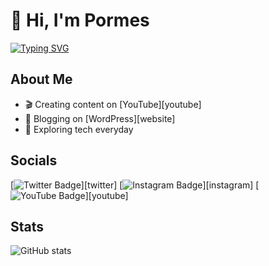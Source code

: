 # 👋 Hi, I'm Pormes  

[![Typing SVG](https://readme-typing-svg.herokuapp.com?color=36BCF7&lines=Content+Creator;Youtuber;Lifelong+Learner)](https://git.io/typing-svg)

## About Me
- 🎬 Creating content on [YouTube][youtube]  
- 📖 Blogging on [WordPress][website]  
- 🌱 Exploring tech everyday  

## Socials
[![Twitter Badge](https://img.shields.io/badge/-Twitter-1DA1F2?style=flat&logo=twitter&logoColor=white)][twitter] 
[![Instagram Badge](https://img.shields.io/badge/-Instagram-E4405F?style=flat&logo=instagram&logoColor=white)][instagram] 
[![YouTube Badge](https://img.shields.io/badge/-YouTube-FF0000?style=flat&logo=youtube&logoColor=white)][youtube]  

## Stats
![GitHub stats](https://github-readme-stats.vercel.app/api?username=pormes&show_icons=true&theme=default)
